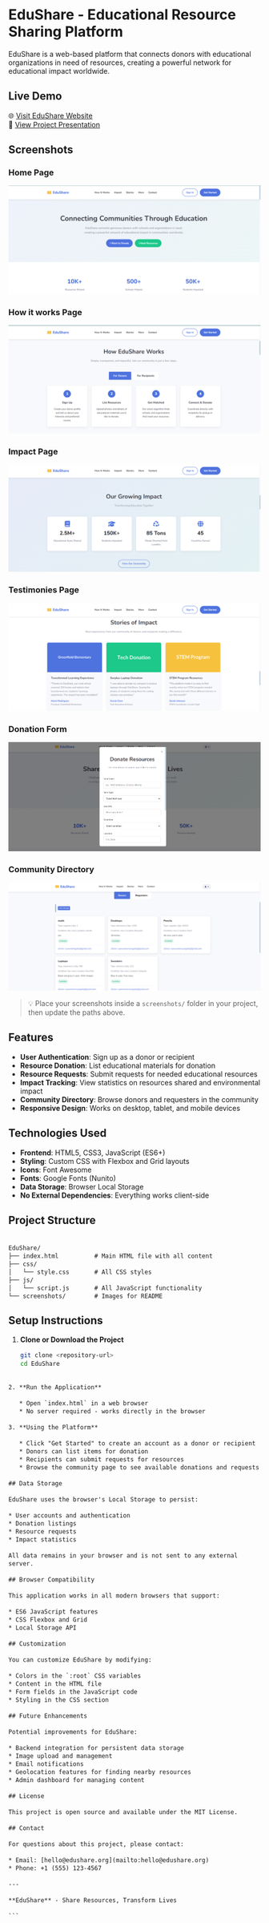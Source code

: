 
# EduShare - Educational Resource Sharing Platform

EduShare is a web-based platform that connects donors with educational organizations in need of resources, creating a powerful network for educational impact worldwide.

## Live Demo

🌐 [Visit EduShare Website](https://edushare-share.netlify.app/)  
📑 [View Project Presentation](https://ngatia.my.canva.site/edusharepresentation)

## Screenshots

### Home Page
![Home Page](img/edu_one.png)

### How it works Page
![How it works](img/edu_two.png)

### Impact Page
![Impact](img/edu_three.png)

### Testimonies Page
![Stories](img/edu_four.png)

### Donation Form
![Donation Form](img/edu_eight.png)

### Community Directory
![Community Directory](img/edu_seven.png)

> 💡 Place your screenshots inside a `screenshots/` folder in your project, then update the paths above.

## Features

- **User Authentication**: Sign up as a donor or recipient
- **Resource Donation**: List educational materials for donation
- **Resource Requests**: Submit requests for needed educational resources
- **Impact Tracking**: View statistics on resources shared and environmental impact
- **Community Directory**: Browse donors and requesters in the community
- **Responsive Design**: Works on desktop, tablet, and mobile devices

## Technologies Used

- **Frontend**: HTML5, CSS3, JavaScript (ES6+)
- **Styling**: Custom CSS with Flexbox and Grid layouts
- **Icons**: Font Awesome
- **Fonts**: Google Fonts (Nunito)
- **Data Storage**: Browser Local Storage
- **No External Dependencies**: Everything works client-side

## Project Structure

```

EduShare/
├── index.html          # Main HTML file with all content
├── css/
│   └── style.css       # All CSS styles
├── js/
│   └── script.js       # All JavaScript functionality
└── screenshots/        # Images for README

````

## Setup Instructions

1. **Clone or Download the Project**
   ```bash
   git clone <repository-url>
   cd EduShare
````

2. **Run the Application**

   * Open `index.html` in a web browser
   * No server required - works directly in the browser

3. **Using the Platform**

   * Click "Get Started" to create an account as a donor or recipient
   * Donors can list items for donation
   * Recipients can submit requests for resources
   * Browse the community page to see available donations and requests

## Data Storage

EduShare uses the browser's Local Storage to persist:

* User accounts and authentication
* Donation listings
* Resource requests
* Impact statistics

All data remains in your browser and is not sent to any external server.

## Browser Compatibility

This application works in all modern browsers that support:

* ES6 JavaScript features
* CSS Flexbox and Grid
* Local Storage API

## Customization

You can customize EduShare by modifying:

* Colors in the `:root` CSS variables
* Content in the HTML file
* Form fields in the JavaScript code
* Styling in the CSS section

## Future Enhancements

Potential improvements for EduShare:

* Backend integration for persistent data storage
* Image upload and management
* Email notifications
* Geolocation features for finding nearby resources
* Admin dashboard for managing content

## License

This project is open source and available under the MIT License.

## Contact

For questions about this project, please contact:

* Email: [hello@edushare.org](mailto:hello@edushare.org)
* Phone: +1 (555) 123-4567

---

**EduShare** - Share Resources, Transform Lives

```




